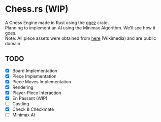 # Chess.rs (WIP)
A Chess Engine made in Rust using the [ggez](https://ggez.rs/) crate.  
Planning to implement an AI using the Minimax Algorithm. We'll see how it goes.  
Note: All piece assets were obtained from [here](https://commons.wikimedia.org/wiki/Category:PNG_chess_pieces/Standard_transparent) (Wikimedia) and are public domain.

## TODO
- [x] Board Implementation
- [x] Piece Implementation
- [x] Piece Moves Implementation
- [x] Rendering
- [x] Player-Piece Interaction
- [x] En Passant (WIP)
- [ ] Castling
- [x] Check & Checkmate
- [ ] Minimax AI
